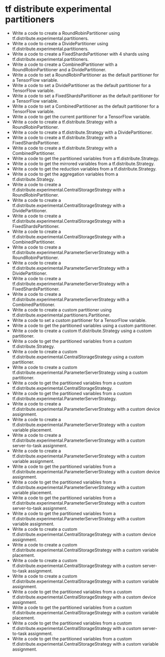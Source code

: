 # tf distribute experimental partitioners

- Write a code to create a RoundRobinPartitioner using tf.distribute.experimental.partitioners.
- Write a code to create a DividePartitioner using tf.distribute.experimental.partitioners.
- Write a code to create a FixedShardsPartitioner with 4 shards using tf.distribute.experimental.partitioners.
- Write a code to create a CombinedPartitioner with a RoundRobinPartitioner and a DividePartitioner.
- Write a code to set a RoundRobinPartitioner as the default partitioner for a TensorFlow variable.
- Write a code to set a DividePartitioner as the default partitioner for a TensorFlow variable.
- Write a code to set a FixedShardsPartitioner as the default partitioner for a TensorFlow variable.
- Write a code to set a CombinedPartitioner as the default partitioner for a TensorFlow variable.
- Write a code to get the current partitioner for a TensorFlow variable.
- Write a code to create a tf.distribute.Strategy with a RoundRobinPartitioner.
- Write a code to create a tf.distribute.Strategy with a DividePartitioner.
- Write a code to create a tf.distribute.Strategy with a FixedShardsPartitioner.
- Write a code to create a tf.distribute.Strategy with a CombinedPartitioner.
- Write a code to get the partitioned variables from a tf.distribute.Strategy.
- Write a code to get the mirrored variables from a tf.distribute.Strategy.
- Write a code to get the reduction variables from a tf.distribute.Strategy.
- Write a code to get the aggregation variables from a tf.distribute.Strategy.
- Write a code to create a tf.distribute.experimental.CentralStorageStrategy with a RoundRobinPartitioner.
- Write a code to create a tf.distribute.experimental.CentralStorageStrategy with a DividePartitioner.
- Write a code to create a tf.distribute.experimental.CentralStorageStrategy with a FixedShardsPartitioner.
- Write a code to create a tf.distribute.experimental.CentralStorageStrategy with a CombinedPartitioner.
- Write a code to create a tf.distribute.experimental.ParameterServerStrategy with a RoundRobinPartitioner.
- Write a code to create a tf.distribute.experimental.ParameterServerStrategy with a DividePartitioner.
- Write a code to create a tf.distribute.experimental.ParameterServerStrategy with a FixedShardsPartitioner.
- Write a code to create a tf.distribute.experimental.ParameterServerStrategy with a CombinedPartitioner.
- Write a code to create a custom partitioner using tf.distribute.experimental.partitioners.Partitioner.
- Write a code to set a custom partitioner for a TensorFlow variable.
- Write a code to get the partitioned variables using a custom partitioner.
- Write a code to create a custom tf.distribute.Strategy using a custom partitioner.
- Write a code to get the partitioned variables from a custom tf.distribute.Strategy.
- Write a code to create a custom tf.distribute.experimental.CentralStorageStrategy using a custom partitioner.
- Write a code to create a custom tf.distribute.experimental.ParameterServerStrategy using a custom partitioner.
- Write a code to get the partitioned variables from a custom tf.distribute.experimental.CentralStorageStrategy.
- Write a code to get the partitioned variables from a custom tf.distribute.experimental.ParameterServerStrategy.
- Write a code to create a tf.distribute.experimental.ParameterServerStrategy with a custom device assignment.
- Write a code to create a tf.distribute.experimental.ParameterServerStrategy with a custom variable placement.
- Write a code to create a tf.distribute.experimental.ParameterServerStrategy with a custom server-to-task assignment.
- Write a code to create a tf.distribute.experimental.ParameterServerStrategy with a custom variable assignment.
- Write a code to get the partitioned variables from a tf.distribute.experimental.ParameterServerStrategy with a custom device assignment.
- Write a code to get the partitioned variables from a tf.distribute.experimental.ParameterServerStrategy with a custom variable placement.
- Write a code to get the partitioned variables from a tf.distribute.experimental.ParameterServerStrategy with a custom server-to-task assignment.
- Write a code to get the partitioned variables from a tf.distribute.experimental.ParameterServerStrategy with a custom variable assignment.
- Write a code to create a custom tf.distribute.experimental.CentralStorageStrategy with a custom device assignment.
- Write a code to create a custom tf.distribute.experimental.CentralStorageStrategy with a custom variable placement.
- Write a code to create a custom tf.distribute.experimental.CentralStorageStrategy with a custom server-to-task assignment.
- Write a code to create a custom tf.distribute.experimental.CentralStorageStrategy with a custom variable assignment.
- Write a code to get the partitioned variables from a custom tf.distribute.experimental.CentralStorageStrategy with a custom device assignment.
- Write a code to get the partitioned variables from a custom tf.distribute.experimental.CentralStorageStrategy with a custom variable placement.
- Write a code to get the partitioned variables from a custom tf.distribute.experimental.CentralStorageStrategy with a custom server-to-task assignment.
- Write a code to get the partitioned variables from a custom tf.distribute.experimental.CentralStorageStrategy with a custom variable assignment.